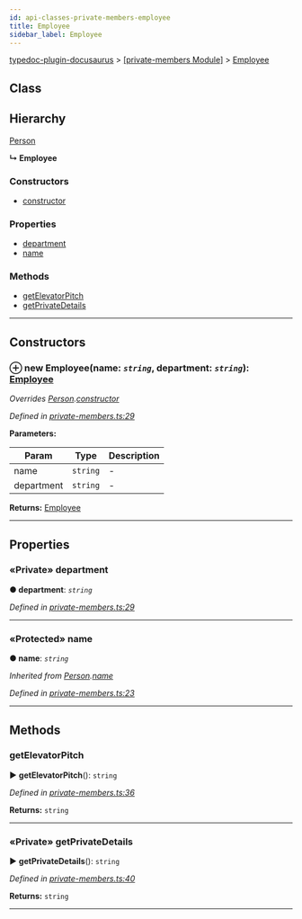 ```yaml
---
id: api-classes-private-members-employee
title: Employee
sidebar_label: Employee
---
```


[typedoc-plugin-docusaurus](api-readme.md) > [[private-members Module]](api-modules-private-members-module.md) > [Employee](api-classes-private-members-employee.md)



## Class

## Hierarchy


 [Person](api-classes-private-members-person.md)

**↳ Employee**







### Constructors

* [constructor](api-classes-private-members-employee.md#constructor)


### Properties

* [department](api-classes-private-members-employee.md#department)
* [name](api-classes-private-members-employee.md#name)


### Methods

* [getElevatorPitch](api-classes-private-members-employee.md#getelevatorpitch)
* [getPrivateDetails](api-classes-private-members-employee.md#getprivatedetails)



---
## Constructors
<a id="constructor"></a>


### ⊕ **new Employee**(name: *`string`*, department: *`string`*): [Employee](api-classes-private-members-employee.md)


*Overrides [Person](api-classes-private-members-person.md).[constructor](api-classes-private-members-person.md#constructor)*

*Defined in [private-members.ts:29](https://github.com/OffGridNetworks/typedoc-plugin-docusaurus/blob/master/tests/src/private-members.ts#L29)*



**Parameters:**

| Param | Type | Description |
| ------ | ------ | ------ |
| name | `string`   |  - |
| department | `string`   |  - |





**Returns:** [Employee](api-classes-private-members-employee.md)

---


## Properties
<a id="department"></a>

### «Private» department

**●  department**:  *`string`* 

*Defined in [private-members.ts:29](https://github.com/OffGridNetworks/typedoc-plugin-docusaurus/blob/master/tests/src/private-members.ts#L29)*





___

<a id="name"></a>

### «Protected» name

**●  name**:  *`string`* 

*Inherited from [Person](api-classes-private-members-person.md).[name](api-classes-private-members-person.md#name)*

*Defined in [private-members.ts:23](https://github.com/OffGridNetworks/typedoc-plugin-docusaurus/blob/master/tests/src/private-members.ts#L23)*





___


## Methods
<a id="getelevatorpitch"></a>

###  getElevatorPitch

► **getElevatorPitch**(): `string`



*Defined in [private-members.ts:36](https://github.com/OffGridNetworks/typedoc-plugin-docusaurus/blob/master/tests/src/private-members.ts#L36)*





**Returns:** `string`





___

<a id="getprivatedetails"></a>

### «Private» getPrivateDetails

► **getPrivateDetails**(): `string`



*Defined in [private-members.ts:40](https://github.com/OffGridNetworks/typedoc-plugin-docusaurus/blob/master/tests/src/private-members.ts#L40)*





**Returns:** `string`





___


